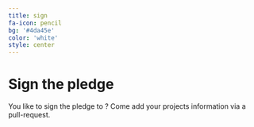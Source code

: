 ```yaml
---
title: sign
fa-icon: pencil
bg: '#4da45e'
color: 'white'
style: center
---
```


# Sign the pledge

You like to sign the pledge to ? Come add your projects information via a pull-request.
